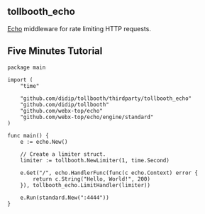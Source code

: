 ## tollbooth_echo

[Echo](https://github.com/webx-top/echo) middleware for rate limiting HTTP requests.


## Five Minutes Tutorial

```
package main

import (
	"time"

	"github.com/didip/tollbooth/thirdparty/tollbooth_echo"
	"github.com/didip/tollbooth"
	"github.com/webx-top/echo"
	"github.com/webx-top/echo/engine/standard"
)

func main() {
	e := echo.New()

	// Create a limiter struct.
	limiter := tollbooth.NewLimiter(1, time.Second)

	e.Get("/", echo.HandlerFunc(func(c echo.Context) error {
		return c.String("Hello, World!", 200)
	}), tollbooth_echo.LimitHandler(limiter))

	e.Run(standard.New(":4444"))
}

```